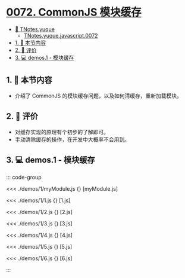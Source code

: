 # [0072. CommonJS 模块缓存](https://github.com/tnotesjs/TNotes.javascript/tree/main/notes/0072.%20CommonJS%20%E6%A8%A1%E5%9D%97%E7%BC%93%E5%AD%98)

<!-- region:toc -->

- [📂 TNotes.yuque](https://www.yuque.com/tdahuyou/tnotes.yuque/)
  - [TNotes.yuque.javascript.0072](https://www.yuque.com/tdahuyou/tnotes.yuque/javascript.0072)
- [1. 🎯 本节内容](#1--本节内容)
- [2. 🫧 评价](#2--评价)
- [3. 💻 demos.1 - 模块缓存](#3--demos1---模块缓存)

<!-- endregion:toc -->

## 1. 🎯 本节内容

- 介绍了 CommonJS 的模块缓存问题，以及如何清缓存，重新加载模块。

## 2. 🫧 评价

- 对缓存实现的原理有个初步的了解即可。
- 手动清除缓存的操作，在开发中大概率不会用到。

## 3. 💻 demos.1 - 模块缓存

::: code-group

<<< ./demos/1/myModule.js {} [myModule.js]

<<< ./demos/1/1.js {} [1.js]

<<< ./demos/1/2.js {} [2.js]

<<< ./demos/1/3.js {} [3.js]

<<< ./demos/1/4.js {} [4.js]

<<< ./demos/1/5.js {} [5.js]

<<< ./demos/1/6.js {} [6.js]

:::
